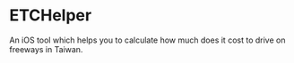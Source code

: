 ETCHelper
=========

An iOS tool which helps you to calculate how much does it cost to
drive on freeways in Taiwan.
